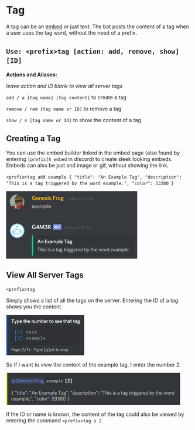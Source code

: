 # Tag

A tag can be an [embed](embed.md) or just text. The bot posts the content of a tag when a user uses the tag word, without the need of a prefix.

## `Use: <prefix>tag [action: add, remove, show] [ID]`

**Actions and Aliases:**

_leave action and ID blank to view all server tags_

`add / a [tag name] [tag content]` to create a tag

`remove / rem [tag name or ID]` to remove a tag

`show / s [tag name or ID]` to show the content of a tag

## Creating a Tag

You can use the embed builder linked in the embed page \(also found by entering `[prefix]h embed` in discord\) to create sleek looking embeds. Embeds can also be just and image or gif, without showing the link.

`<prefix>tag add example { "title": "An Example Tag", "description": "This is a tag triggered by the word example.", "color": 53380 }`

![](../../.gitbook/assets/example_tag.PNG)

## View All Server Tags

`<prefix>tag`

Simply shows a list of all the tags on the server. Entering the ID of a tag shows you the content.

![](../../.gitbook/assets/tags.PNG)

So if I want to view the content of the example tag, I enter the number 2.

![](../../.gitbook/assets/tag_content.PNG)

If the ID or name is known, the content of the tag could also be viewed by entering the command `<prefix>tag s 2`

